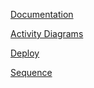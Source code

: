 [Documentation](https://github.com/khodosevich/LuxeLooks/tree/main/documentation/requirements)


[Activity Diagrams](https://github.com/khodosevich/LuxeLooks/blob/main/documentation/diagrams/Activity.md)


[Deploy](https://github.com/khodosevich/LuxeLooks/blob/main/documentation/diagrams/Deployment.md)


[Sequence](https://github.com/khodosevich/LuxeLooks/blob/main/documentation/diagrams/Sequence.md)

